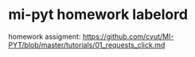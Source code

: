 # mi-pyt homework labelord

homework assigment:
https://github.com/cvut/MI-PYT/blob/master/tutorials/01_requests_click.md
